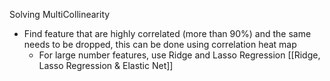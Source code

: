 Solving MultiCollinearity
- Find feature that are highly correlated (more than 90%) and the same needs to be dropped, this can be done using correlation heat map
	- For large number features, use Ridge and Lasso Regression [[Ridge, Lasso Regression & Elastic Net]]
